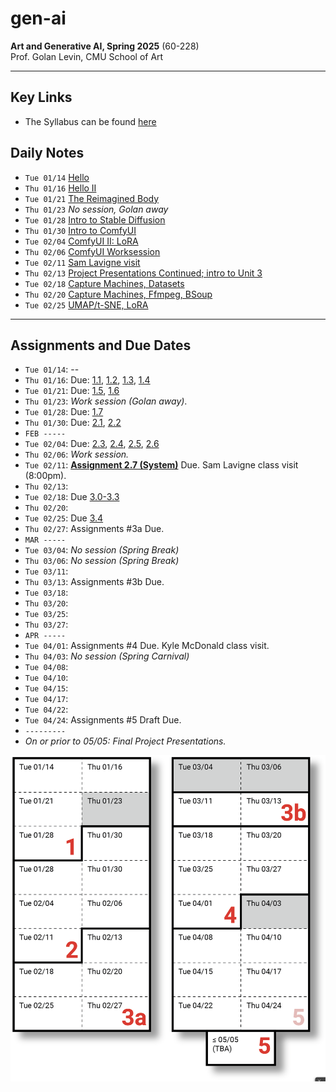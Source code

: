 # gen-ai

**Art and Generative AI, Spring 2025** (60-228)<br />
Prof. Golan Levin, CMU School of Art

---

## Key Links

* The Syllabus can be found [here](https://github.com/golanlevin/gen-ai/blob/main/syllabus/readme.md)

## Daily Notes

* `Tue 01/14` [Hello](daily_notes/0114.md)
* `Thu 01/16` [Hello II](daily_notes/0116.md)
* `Tue 01/21` [The Reimagined Body](daily_notes/0121.md)
* `Thu 01/23` *No session, Golan away*
* `Tue 01/28` [Intro to Stable Diffusion](daily_notes/0128.md)
* `Thu 01/30` [Intro to ComfyUI](daily_notes/0130.md)
* `Tue 02/04` [ComfyUI II: LoRA](daily_notes/0204.md)
* `Thu 02/06` [ComfyUI Worksession](daily_notes/0206.md)
* `Tue 02/11` [Sam Lavigne visit](daily_notes/0211.md)
* `Thu 02/13` [Project Presentations Continued; intro to Unit 3](daily_notes/0213.md)
* `Tue 02/18` [Capture Machines, Datasets](daily_notes/0218.md)
* `Thu 02/20` [Capture Machines, Ffmpeg, BSoup](daily_notes/0220.md)
* `Tue 02/25` [UMAP/t-SNE, LoRA](daily_notes/0225.md)


---

## Assignments and Due Dates

* `Tue 01/14`: --
* `Thu 01/16`: Due: [1.1](https://github.com/golanlevin/gen-ai/blob/main/assignments/assignment_1.md#11-administrative-tasks), [1.2](https://github.com/golanlevin/gen-ai/blob/main/assignments/assignment_1.md#12-report-an-ai-art-you-like), [1.3](https://github.com/golanlevin/gen-ai/blob/main/assignments/assignment_1.md#13-looking-outwards-algorithms-models-tools), [1.4](https://github.com/golanlevin/gen-ai/blob/main/assignments/assignment_1.md#14-viewing---response)
* `Tue 01/21`: Due: [1.5](https://github.com/golanlevin/gen-ai/blob/main/assignments/assignment_1.md#15-wrong-things), [1.6](https://github.com/golanlevin/gen-ai/blob/main/assignments/assignment_1.md#16-puppet-conditioning)
* `Thu 01/23`: *Work session (Golan away)*. 
* `Tue 01/28`: Due: [1.7](https://github.com/golanlevin/gen-ai/blob/main/assignments/assignment_1.md#17-dreamworld-self-portrait)
* `Thu 01/30`: Due: [2.1](https://github.com/golanlevin/gen-ai/blob/main/assignments/assignment_2.md#21-technical-overview-of-stable-diffusion), [2.2](https://github.com/golanlevin/gen-ai/blob/main/assignments/assignment_2.md#22-comfyui-ecosystem-exploration) 
* `FEB -----`
* `Tue 02/04`: Due: [2.3](https://github.com/golanlevin/gen-ai/blob/main/assignments/assignment_2.md#23-readings), [2.4](https://github.com/golanlevin/gen-ai/blob/main/assignments/assignment_2.md#24-helpful-viewings), [2.5](https://github.com/golanlevin/gen-ai/blob/main/assignments/assignment_2.md#25-image-analysis-with-comfy), [2.6](https://github.com/golanlevin/gen-ai/blob/main/assignments/assignment_2.md#26-style-transfer--upscaling-in-comfy)
* `Thu 02/06`: *Work session.*
* `Tue 02/11`: [**Assignment 2.7 (System)**](https://github.com/golanlevin/gen-ai/blob/main/assignments/assignment_2.md#27-a-generative-system-in-comfy-6-hours-due-211) Due. Sam Lavigne class visit (8:00pm). 
* `Thu 02/13`: 
* `Tue 02/18`: Due [3.0-3.3](assignments/assignment_3.md)
* `Thu 02/20`: 
* `Tue 02/25`: Due [3.4](https://github.com/golanlevin/gen-ai/blob/main/assignments/assignment_3.md#34-draft-collection-500-images)
* `Thu 02/27`: Assignments #3a Due.
* `MAR -----`
* `Tue 03/04`: *No session (Spring Break)*
* `Thu 03/06`: *No session (Spring Break)*
* `Tue 03/11`: 
* `Thu 03/13`: Assignments #3b Due.
* `Tue 03/18`: 
* `Thu 03/20`: 
* `Tue 03/25`: 
* `Thu 03/27`: 
* `APR -----`
* `Tue 04/01`: Assignments #4 Due. Kyle McDonald class visit.
* `Thu 04/03`: *No session (Spring Carnival)*
* `Tue 04/08`: 
* `Tue 04/10`: 
* `Tue 04/15`: 
* `Tue 04/17`: 
* `Tue 04/22`: 
* `Tue 04/24`: Assignments #5 Draft Due. 
* `---------`
* *On or prior to 05/05: Final Project Presentations.*

![Assignment Schedule](syllabus/schedule-new.png)

